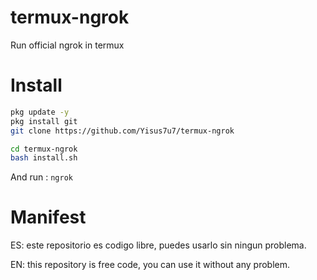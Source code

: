 # termux-ngrok
Run official ngrok in termux 

# Install
```bash
pkg update -y
pkg install git
git clone https://github.com/Yisus7u7/termux-ngrok

cd termux-ngrok
bash install.sh
```

And run : `ngrok`

# Manifest

ES: este repositorio es codigo libre, puedes usarlo sin ningun problema.

EN: this repository is free code, you can use it without any problem.
